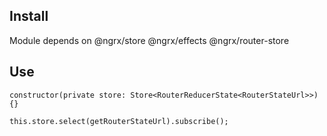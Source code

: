 ## Install
Module depends on @ngrx/store @ngrx/effects @ngrx/router-store

## Use
`constructor(private store: Store<RouterReducerState<RouterStateUrl>>) {}`

`this.store.select(getRouterStateUrl).subscribe();`
